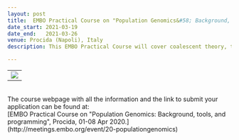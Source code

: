 ```yaml
---
layout: post
title:  EMBO Practical Course on "Population Genomics&#58; Background, tools, and programming"
date_start: 2021-03-19
date_end:   2021-03-26
venue: Procida (Napoli), Italy
description: This EMBO Practical Course will cover coalescent theory, the effect of demography in space and time, genetic clustering, the detection and quantification of admixture and selection. Lectures on these topics will be complemented by hands-on computer practicals introducing a wide range of software packages, both in R and Python. This course is aimed at evolutionary biologists who already have basic bioinformatics skills. A main criterion for selection will be how much a candidate can benefit from the course.

---
```


<table border="0" width="700">
<tr>
	<td><a href="http://meetings.embo.org/event/20-populationgenomics"><img src="../../../img/Logo_PopGen_course.jpg"></a>
	</td>	
</tr>
</table>

<br>
The course webpage with all the information and the link to submit your application can be found at:<br>
[EMBO Practical Course on "Population Genomics&#58; Background, tools, and programming", Procida, 01-08 Apr 2020.](http://meetings.embo.org/event/20-populationgenomics)
<br>